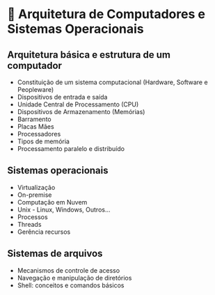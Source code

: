 # 🔧 Arquitetura de Computadores e Sistemas Operacionais

## Arquitetura básica e estrutura de um computador

- Constituição de um sistema computacional (Hardware, Software e Peopleware)
- Dispositivos de entrada e saída
- Unidade Central de Processamento (CPU)
- Dispositivos de Armazenamento (Memórias)
- Barramento
- Placas Mães
- Processadores
- Tipos de memória
- Processamento paralelo e distribuído

## Sistemas operacionais

- Virtualização
- On-premise
- Computaçâo em Nuvem
- Unix - Linux, Windows, Outros...
- Processos
- Threads
- Gerência recursos

## Sistemas de arquivos

- Mecanismos de controle de acesso
- Navegação e manipulação de diretórios
- Shell: conceitos e comandos básicos
